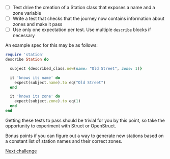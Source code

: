 - [ ] Test drive the creation of a Station class that exposes a name and a zone variable
- [ ] Write a test that checks that the journey now contains information about zones and make it pass
- [ ] Use only one expectation per test. Use multiple `describe` blocks if necessary

An example spec for this may be as follows:

```ruby
require 'station'                                           
describe Station do

  subject {described_class.new(name: "Old Street", zone: 1)}

  it 'knows its name' do                      
    expect(subject.name).to eq("Old Street")              
  end                                                   

  it 'knows its zone' do                                                     
    expect(subject.zone).to eq(1)                                 
  end
end
```
Getting these tests to pass should be trivial for you by this point, so take the opportunity to experiment with Struct or OpenStruct.

Bonus points if you can figure out a way to generate new stations based on a constant list of station names and their correct zones.

[Next challenge](../14_no_touch_in_or_out.md)
